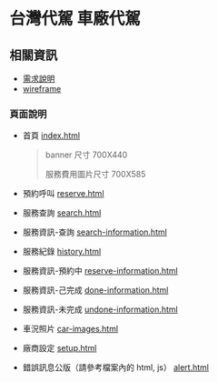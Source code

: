 # 台灣代駕 車廠代駕

## 相關資訊
- [需求說明](https://twdd.myjetbrains.com/youtrack/issue/design-14)
- [wireframe](https://o1spkl.axshare.com/#id=j8s88p&p=%E8%BB%8A%E5%BB%A0%E4%BB%A3%E9%A7%95%E5%91%BC%E5%8F%AB_v1_1)

### 頁面說明
- 首頁 [index.html](./index.html)
  > banner 尺寸 700X440
  >
  > 服務費用圖片尺寸 700X585

- 預約呼叫 [reserve.html](./reserve.html)
- 服務查詢 [search.html](./search.html)
- 服務資訊-查詢 [search-information.html](./search-information.html)
- 服務紀錄 [history.html](./history.html)
- 服務資訊-預約中 [reserve-information.html](./reserve-information.html)
- 服務資訊-己完成 [done-information.html](./done-information.html)
- 服務資訊-未完成 [undone-information.html](./undone-information.html)
- 車況照片 [car-images.html](./car-images.html)
- 廠商設定 [setup.html](./setup.html)
- 錯誤訊息公版（請參考檔案內的 html, js） [alert.html](./alert.html)
